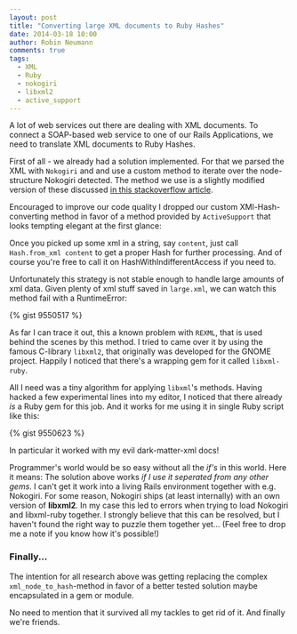 ```yaml
---
layout: post
title: "Converting large XML documents to Ruby Hashes"
date: 2014-03-18 10:00
author: Robin Neumann
comments: true
tags:
  - XML
  - Ruby
  - nokogiri
  - libxml2
  - active_support
---
```


A lot of web services out there are dealing with XML documents. To connect a SOAP-based web 
service to one of our Rails Applications, we need to translate XML documents to Ruby Hashes. 
 
First of all - we already had a solution implemented. For that we parsed the XML with 
``Nokogiri`` and and use a custom method to iterate over the node-structure 
Nokogiri detected. The method we use is a slightly modified version of these discussed 
[in this stackoverflow article](http://stackoverflow.com/questions/1230741/convert-a-nokogiri-document-to-a-ruby-hash).  

Encouraged to improve our code quality I dropped our custom XMl-Hash-converting method 
in favor of a method provided by ``ActiveSupport`` that looks tempting elegant at the 
first glance:
 
Once you picked up some xml in a string, say ``content``, just call ``Hash.from_xml content`` 
to get a proper Hash for further processing. And of course you're free to call it on 
HashWithIndifferentAccess if you need to.  
  
Unfortunately this strategy is not stable enough to handle large amounts of xml data. 
Given plenty of xml stuff saved in ``large.xml``, we can watch this method fail with 
a RuntimeError: 

{% gist 9550517 %}

As far I can trace it out, this a known problem with ``REXML``, that is used behind 
the scenes by this method. I tried to came over it by using the famous C-library ``libxml2``, 
that originally was developed for the GNOME project. Happily I noticed that
there's a wrapping gem for it called ``libxml-ruby``. 

All I need was a tiny algorithm for applying ``libxml``'s methods. Having hacked a few 
experimental lines into my editor, I noticed that there already *is* a Ruby gem for this job. 
And it works for me using it in single Ruby script like this:

{% gist 9550623 %}

In particular it worked with my evil dark-matter-xml docs! 

Programmer's world would be so easy without all the *if's* in this world.
Here it means: The solution above works *if I use it seperated from any other gems*. 
I can't get it work into a living Rails environment together with e.g. Nokogiri. 
For some reason, Nokogiri ships (at least internally) with an own version of **libxml2**. 
In my case this led to errors when trying to load Nokogiri and libxml-ruby together. 
I strongly believe that this can be resolved, but I haven't found the right way to 
puzzle them together yet... (Feel free to drop me a note if you know how it's possible!)

### Finally... 

The intention for all research above was getting replacing the complex 
``xml_node_to_hash``-method in favor of a better tested solution maybe 
encapsulated in a gem or module. 

No need to mention that it survived all my tackles to get rid of it. 
And finally we're friends.
